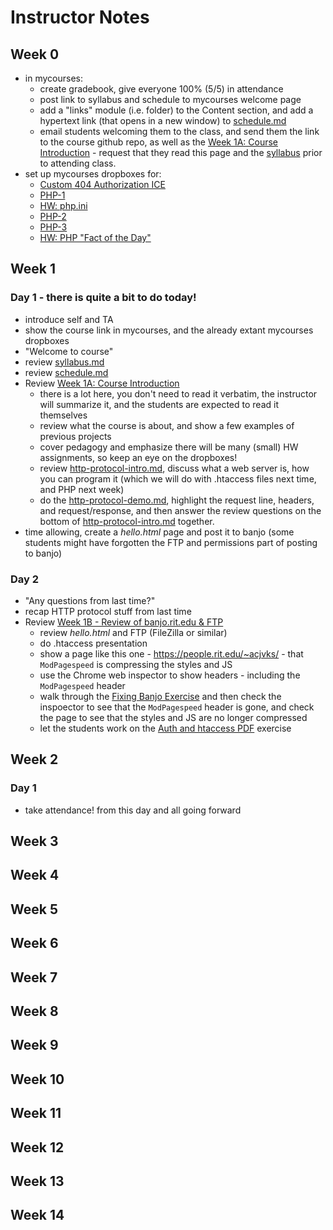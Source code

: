 # Instructor Notes

## Week 0
- in mycourses:
    - create gradebook, give everyone 100% (5/5) in attendance
    - post link to syllabus and schedule to mycourses welcome page
    - add a "links" module (i.e. folder) to the Content section, and add a hypertext link (that opens in a new window) to [schedule.md](../schedule.md)
    - email students welcoming them to the class, and send them the link to the course github repo, as well as the [Week 1A: Course Introduction](../weekly/Week-01A-notes.md) - request that they read this page and the [syllabus](syllabus.md) prior to attending class.
- set up mycourses dropboxes for:
  - [Custom 404 Authorization ICE](../exercises/week-1/Custom_404_Auth_start.zip)
  - [PHP-1](php-1.md)
  - [HW: php.ini](HW-php-ini.md)
  - [PHP-2](php-2.md)
  - [PHP-3](php-3.md)
  - [HW: PHP "Fact of the Day"](HW-php-fact-of-the-day.md)

## Week 1
### Day 1 - there is quite a bit to do today!
- introduce self and TA
- show the course link in mycourses, and the already extant mycourses dropboxes
- "Welcome to course"
- review [syllabus.md](../syllabus.md)
- review [schedule.md](../schedule.md)
- Review [Week 1A: Course Introduction](../weekly/Week-01A-notes.md)
    - there is a lot here, you don't need to read it verbatim, the instructor will summarize it, and the students are expected to read it themselves
    - review what the course is about, and show a few examples of previous projects 
    - cover pedagogy and emphasize there will be many (small) HW assignments, so keep an eye on the dropboxes!
    - review [http-protocol-intro.md](http-protocol-intro.md), discuss what a web server is, how you can program it (which we will do with .htaccess files next time, and PHP next week)
    - do the [http-protocol-demo.md](http-protocol-demo.md), highlight the request line, headers, and request/response, and then answer the review questions on the bottom of [http-protocol-intro.md](http-protocol-intro.md) together.
- time allowing, create a *hello.html* page and post it to banjo (some students might have forgotten the FTP and permissions part of posting to banjo)

### Day 2 
- "Any questions from last time?"
- recap HTTP protocol stuff from last time
- Review [Week 1B - Review of banjo.rit.edu & FTP](../weekly/Week-01B-notes.md)
   - review *hello.html* and FTP (FileZilla or similar)
   - do .htaccess presentation
   - show a page like this one - https://people.rit.edu/~acjvks/ - that `ModPagespeed` is compressing the styles and JS
   - use the Chrome web inspector to show headers - including the `ModPagespeed` header
   - walk through the [Fixing Banjo Exercise](../exercises/week-1/Fixing-Banjo.md) and then check the inspoector to see that the `ModPagespeed` header is gone, and check the page to see that the styles and JS are no longer compressed 
   - let the students work on the [Auth and htaccess PDF](../docs/Auth_and_htaccess.pdf) exercise

## Week 2
### Day 1
- take attendance! from this day and all going forward

## Week 3

## Week 4

## Week 5

## Week 6

## Week 7

## Week 8

## Week 9

## Week 10

## Week 11

## Week 12

## Week 13

## Week 14
